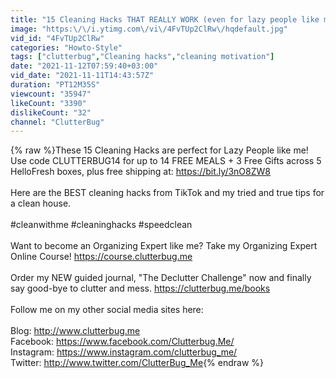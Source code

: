 ```yaml
---
title: "15 Cleaning Hacks THAT REALLY WORK (even for lazy people like me)!"
image: "https:\/\/i.ytimg.com\/vi\/4FvTUp2ClRw\/hqdefault.jpg"
vid_id: "4FvTUp2ClRw"
categories: "Howto-Style"
tags: ["clutterbug","Cleaning hacks","cleaning motivation"]
date: "2021-11-12T07:59:40+03:00"
vid_date: "2021-11-11T14:43:57Z"
duration: "PT12M35S"
viewcount: "35947"
likeCount: "3390"
dislikeCount: "32"
channel: "ClutterBug"
---
```

{% raw %}These 15 Cleaning Hacks are perfect for Lazy People like me! <br />Use code CLUTTERBUG14 for up to 14 FREE MEALS + 3 Free Gifts across 5 HelloFresh boxes, plus free shipping at: <a rel="nofollow" target="blank" href="https://bit.ly/3nO8ZW8">https://bit.ly/3nO8ZW8</a><br /><br />Here are the BEST cleaning hacks from TikTok and my tried and true tips for a clean house. <br /><br />#cleanwithme #cleaninghacks #speedclean<br /><br />Want to become an Organizing Expert like me? Take my Organizing Expert Online Course!  <a rel="nofollow" target="blank" href="https://course.clutterbug.me">https://course.clutterbug.me</a><br /><br />Order my NEW guided journal, &quot;The Declutter Challenge&quot; now and finally say good-bye to clutter and mess. <a rel="nofollow" target="blank" href="https://clutterbug.me/books">https://clutterbug.me/books</a><br /><br />Follow me on my other social media sites here:<br /><br />Blog: <a rel="nofollow" target="blank" href="http://www.clutterbug.me">http://www.clutterbug.me</a><br />Facebook: <a rel="nofollow" target="blank" href="https://www.facebook.com/Clutterbug.Me/">https://www.facebook.com/Clutterbug.Me/</a><br />Instagram: <a rel="nofollow" target="blank" href="https://www.instagram.com/clutterbug_me/">https://www.instagram.com/clutterbug_me/</a><br />Twitter: <a rel="nofollow" target="blank" href="http://www.twitter.com/ClutterBug_Me">http://www.twitter.com/ClutterBug_Me</a>{% endraw %}
